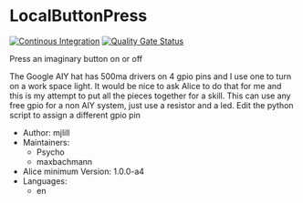 # LocalButtonPress

[![Continous Integration](https://gitlab.com/project-alice-assistant/skills/skill_LocalButtonPress/badges/master/pipeline.svg)](https://gitlab.com/project-alice-assistant/skills/skill_LocalButtonPress/pipelines/latest)
[![Quality Gate Status](https://sonarcloud.io/api/project_badges/measure?project=project-alice-assistant_skill_LocalButtonPress&metric=alert_status)](https://sonarcloud.io/dashboard?id=project-alice-assistant_skill_LocalButtonPress)

Press an imaginary button on or off

 The Google AIY hat has 500ma drivers on 4 gpio pins and I use one to turn on a work space light.
 It would be nice to ask Alice to do that for me and this is my attempt to put all the pieces
 together for a skill. This can use any free gpio for a non AIY system, just use a resistor and a led.
 Edit the python script to assign a different gpio pin


- Author: mjlill
- Maintainers:
  - Psycho
  - maxbachmann
- Alice minimum Version: 1.0.0-a4
- Languages:
  - en


